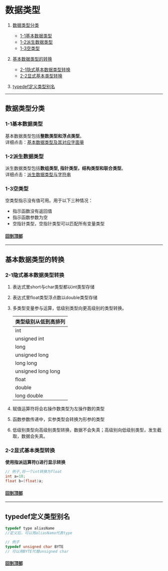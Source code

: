 # 数据类型
1. [数据类型分类][1.0]
    * [1-1基本数据类型][1.1]
    * [1-2派生数据类型][1.2]
    * [1-3空类型][1.3]

2. [基本数据类型的转换][2.0]
    * [2-1隐式基本数据类型转换][2.1]
    * [2-2显式基本类型转换][2.2]

3. [typedef定义类型别名][3.0]

[0.0]: #数据类型
[1.0]: #数据类型分类
[1.1]: #1-1基本数据类型
[1.2]: #1-2派生数据类型
[1.3]: #1-3空类型

[2.0]: #基本数据类型的转换
[2.1]: #2-1隐式基本数据类型转换
[2.2]: #2-2显式基本类型转换

[3.0]: #typedef定义类型别名

---

## 数据类型分类
### 1-1基本数据类型
基本数据类型包括**整数类型和浮点类型**。  
详细点击：[基本数据类型及其对应字面量][basicType]

### 1-2派生数据类型
派生数据类型包括**数组类型, 指针类型，结构类型和联合类型**。  
详细点击：[派生数据类型与字符串][derivedType]

### 1-3空类型
空类型指示没有值可用。用于以下三种情况：
* 指示函数没有返回值
* 指示函数参数为空
* 空指针类型，空指针类型可以匹配所有变量类型

#### [回到顶部][0.0]

---

## 基本数据类型的转换
### 2-1隐式基本数据类型转换
1. 表达式里short与char类型都以int类型存储
2. 表达式里float类型浮点数以double类型存储
3. 多类型变量参与运算，低级别类型向更高级别的类型转换。

    类型级别从低到高排列|
    -|
    int|
    unsigned int|
    long |
    unsigned long|
    long long |
    unsigned long long|
    float |
    double |
    long double |

4. 赋值运算符将会右操作数类型为左操作数的类型
5. 函数参数传递中，实参类型会转换为形参的类型
6. 低级别类型向高级别类型转换，数据不会失真；高级别向低级别类型，发生截取，数据会失真。

### 2-2显式基本类型转换
**使用指派运算符()进行显示转换**


```C
// 例子,将一个int转换为float
int a=10;
float b=(float)a;
```
#### [回到顶部][0.0]

---
## typedef定义类型别名
```C
typedef type aliasName
//定义后，可以用aliasNama代表type
```

```C
// 例子
typedef unsigned char BYTE
// 可以用BYTE代替unsigned char
```
#### [回到顶部][0.0]

[basicType]: http://note.youdao.com/noteshare?id=1edb69ddf14cdc5d07617cc65a77ee7d&sub=09F5DBF68D9B45ADB25DA10A36C07C0C
[derivedType]: http://note.youdao.com/noteshare?id=c20fa350c8b003121fbcbe196cb4d906&sub=9301A248F7A840D5A41AB0D7AEFD7F26
